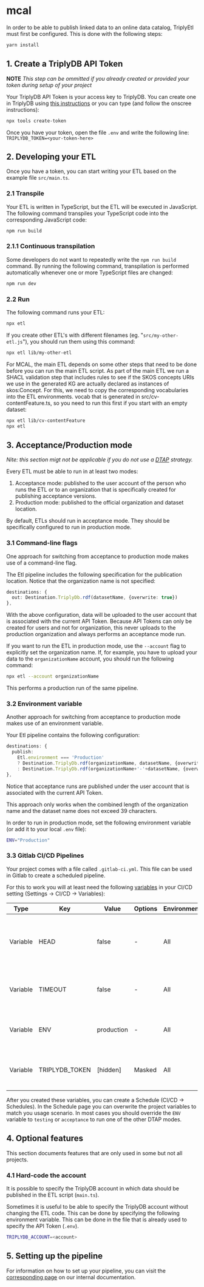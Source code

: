 # mcal

In order to be able to publish linked data to an online data catalog, TriplyEtl must first be configured.
This is done with the following steps:

```sh
yarn install
```

## 1. Create a TriplyDB API Token

**NOTE** *This step can be ommitted if you already created or provided your token during setup of your project*

Your TriplyDB API Token is your access key to TriplyDB. You can create one in TriplyDB using [this instructions](https://triply.cc/docs/api-token) or you can type (and follow the onscree instructions):

```sh
npx tools create-token
```

Once you have your token, open the file `.env` and write the following line:
`TRIPLYDB_TOKEN=<your-token-here>`

## 2. Developing your ETL

Once you have a token, you can start writing your ETL based on the example file `src/main.ts`.

### 2.1 Transpile

Your ETL is written in TypeScript, but the ETL will be executed in JavaScript.  The following command transpiles your TypeScript code into the corresponding JavaScript code:

```sh
npm run build
```

### 2.1.1 Continuous transpilation

Some developers do not want to repeatedly write the `npm run build` command.  By running the following command, transpilation is performed automatically whenever one or more TypeScript files are changed:

```sh
npm run dev
```

### 2.2 Run

The following command runs your ETL:

```sh
npx etl
```

If you create other ETL's with different filenames (eg. "`src/my-other-etl.js`"), you should run them using this command:

```sh
npx etl lib/my-other-etl
```

For MCAL, the main ETL depends on some other steps that need to be done before you can run the main ETL script.
As part of the main ETL we run a SHACL validation step that includes rules to see if the SKOS concepts URIs 
we use in the generated KG are actually declared as instances of skos:Concept. For this, we need to copy the 
corresponding vocabularies into the ETL environments. 
vocab that is generated in src/cv-contentFeature.ts, so you need to run this first if you start with an empty dataset:
```sh
npx etl lib/cv-contentFeature 
npx etl
```

## 3. Acceptance/Production mode

*Nite: this section migt  not be applicable if you do not use a [DTAP](https://en.wikipedia.org/wiki/Development,_testing,_acceptance_and_production) strategy.*

Every ETL must be able to run in at least two modes:

1. Acceptance mode: published to the user account of the person who runs the ETL or to an organization that is specifically created for publishing acceptance versions.
2. Production mode: published to the official organization and dataset location.

By default, ETLs should run in acceptance mode.  They should be specifically configured to run in production mode.

### 3.1 Command-line flags

One approach for switching from acceptance to production mode makes use of a command-line flag.

The Etl pipeline includes the following specification for the publication location.  Notice that the organization name is not specified:

```ts
destinations: {
  out: Destination.TriplyDb.rdf(datasetName, {overwrite: true})
},
```

With the above configuration, data will be uploaded to the user account that is associated with the current API Token.  Because API Tokens can only be created for users and not for organization, this never uploads to the production organization and always performs an acceptance mode run.

If you want to run the ETL in production mode, use the `--account` flag to explicitly set the organization name.  If, for example, you have to upload your data to the `organizationName` account, you should run the following command:

```bash
npx etl --account organizationName
```

This performs a production run of the same pipeline.

### 3.2 Environment variable

Another approach for switching from acceptance to production mode makes use of an environment variable.

Your Etl pipeline contains the following configuration:

```ts
destinations: {
  publish:
    Etl.environment === 'Production'
    ? Destination.TriplyDb.rdf(organizationName, datasetName, {overwrite: true})
    : Destination.TriplyDb.rdf(organizationName+'-'+datasetName, {overwrite: true})
},
```

Notice that acceptance runs are published under the user account that is associated with the current API Token.

This approach only works when the combined length of the organization name and the dataset name does not exceed 39 characters.

In order to run in production mode, set the following environment variable (or add it to your local `.env` file):

```sh
ENV="Production"
```

### 3.3 Gitlab CI/CD Pipelines

Your project comes with a file called `.gitlab-ci.yml`. This file can be used in Gitlab to create a scheduled pipeline.

For this to work you will at least need the following [variables](https://docs.gitlab.com/ee/ci/variables/) in your CI/CD setting (Settings → CI/CD → Variables):

| Type     | Key            | Value      | Options | Environments | Notes                                                        |
| -------- | -------------- | ---------- | ------- | ------------ | ------------------------------------------------------------ |
| Variable | HEAD           | false      | -       | All          | allows you to run the ETL for a limited ammount of source records |
| Variable | TIMEOUT        | false      | -       | All          | causes the ETL to timeout, eg "1 hour", "1 day", etc.        |
| Variable | ENV            | production | -       | All          | sets the DTAP environment to "production"                    |
| Variable | TRIPLYDB_TOKEN | [hidden]   | Masked  | All          | an [API token](https://triply.cc/docs/triply-api/#Creating-an-API-token) to interact with the TriplyDB Instance |

After you created these variables, you can create a Schedule (CI/CD → Schedules). In the Schedule page you can overwrite the project variables to match you usage scenario. In most cases you should override the `ENV` variable to `testing` or `acceptance` to run one of the other DTAP modes.

## 4. Optional features

This section documents features that are only used in some but not all projects.

### 4.1 Hard-code the account

It is possible to specify the TriplyDB account in which data should be published in the ETL script (`main.ts`).

Sometimes it is useful to be able to specify the TriplyDB account without changing the ETL code.  This can be done by specifying the following environment variable.  This can be done in the file that is already used to specify the API Token (`.env`).

```sh
TRIPLYDB_ACCOUNT=<account>
```

## 5. Setting up the pipeline

For information on how to set up your pipeline, you can visit the [corresponding page](https://git.triply.cc/triply/documentation/-/wikis/Setting-up-a-pipeline-for-an-ETL) on our internal documentation.
